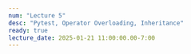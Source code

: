 ```yaml
---
num: "Lecture 5"
desc: "Pytest, Operator Overloading, Inheritance"
ready: true
lecture_date: 2025-01-21 11:00:00.00-7:00
---
```

